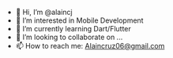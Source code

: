 - 👋 Hi, I’m @alaincj
- 👀 I’m interested in Mobile Development
- 🌱 I’m currently learning Dart/Flutter
- 💞️ I’m looking to collaborate on ...
- 📫 How to reach me: Alaincruz06@gmail.com

<!---
alaincj/alaincj is a ✨ special ✨ repository because its `README.md` (this file) appears on your GitHub profile.
You can click the Preview link to take a look at your changes.
--->
